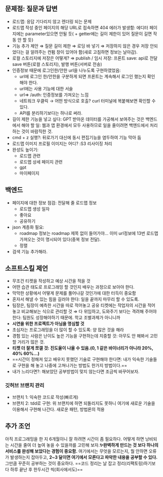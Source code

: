 ## 문제점: 질문과 답변
- 로드맵: 응답 기다리지 않고 렌더링 되는 문제
- 로드맵 작성 중인 페이지의 해당 URL로 접속하면 404 에러가 발생함: 에디터 페이지에는 parameter있으면 안될 듯( + getter에는 길이 제한이 있어 질문이 길면 작동 안 할 듯)
- 기능 추가 제안
	⇒ 질문 길이 제한
	⇒ 로딩 바 넣기
	⇒ 저장하지 않은 경우 저장 안되었다는 걸 알려주는 컨펌 창이 있어야 함(새로 고침하면 정보는 날아감).
- 로컬 스토리지에 저장은 어떻게?
	⇒ publish / 임시 저장: 프론트
	save: api로 전달
	save 버튼(로컬 스토리지), 발행 버튼(서버로 전송)
- 인증정보 때문에 로그인한/안한 url을 나누도록 구현하였었음:
	- url에 로그인 한/안한을 구분하게 되면 프론트는 계속해서 로그인 했는지 확인해야 한다.
	- url에는 사용 기능에 대한 서술
	- url⇒ /auth: 인증정보를 가져오는 느낌
	- 네트워크 우클릭 → 어떤 방식으로 호출? curl 터미널에 복붙해보면 확인할 수 있다.
	- API를 분리하기보다는 하나로 써라.
- 길이 제한 기능을 넣고 싶다: GPT
	받아온 데이터를 가공해서 보여주는 것은 백엔드에서 해야 할 일: 웹과 앱 환경에서 모두 사용하므로 일을 줄이려면 백엔드에서 처리하는 것이 바람직한 것.
- cmd + z 실행?: 뒤로가기 대신에 동시 편집기능을 염두하여 기능 막아 둠
- 로드맵 이미지
	프로필 이미지는 어디? :S3 리사이징 처리
- 완성도 높이기:
	- 로드맵 관련
	- 로드맵 상세 페이지 관련
	- gpt
	- 마이페이지

## 백엔드
- 페이지에 대한 정보 점검: 전달해 줄 로드맵 정보
	- 로드맵 생성 일자
	- 좋아요
	- 공유하기
- json 계층화 필요:
	- roadmap 정보는 roadmap 제목 없이 들어가야… 이미 url정보에 13번 로드맵 가져오는 것이 명시되어 있다(중복 정보 전달).
	- 정렬
- 검색 기능 추가해라.

## 소프트스킬 제언
- 무조건 티켓을 작성하고 예상 시간을 적을 것
- 어떤 습관 태도로 프로그래밍 할 것인지 배우는 과정으로 보아야 한다.
- 막막한 상황에서 어떻게 문제를 풀어나갈 것인가에 대한 터득이 중요함
- 혼자서 해낼 수 있는 힘을 길러야 한다: 일을 끝까지 마무리 할 수 있도록.
- 팀장은, 팀장이 예측한 시간을 따로 적어놓고 공유 티켓에는 작업자의 시간을 적어놓고 비교해보는 식으로 관리할 것
	⇒ 다 위임하고, 도와주기 보다는 격려해 주어야 한다: 팀원도 성장해야하기 때문에. 학교 조별과제가 아니니까
- **시연을 위한 프로젝트가 아님을 명심할 것**
- 초심자는 프로그래밍을 더 많이 할 수 있도록: 양 많은 것을 해라
- 경험 있는 사람은 난이도 높은 기능을 구현하는데 치중할 것: 아무도 안 해봐서 고민 할 거리가 많은 것.
- **티켓 더 잘게 쪼갤 것: 진도율이 나올 수 있음.(0, 1 같은 바이너리가 아니라 20%, 40% 60%…)**
- ==시간이 정해져 있고 배우지 못했던 기술로 구현해야 한다면: 내가 익숙한 기술들로 구현을 해 놓고 나중에 고쳐나가는 방법도 한가지 방법이다.==
- 내가 느리다면?: 해보았던 공부방법이 맞지 않는다면 조금씩 바꾸어보자.

### 깃허브 브랜치 관리
- 브랜치 1: 익숙한 코드로 작성(빠르게)
- 브랜치 2: tdd로 구현: 위 브랜치에 하면 되돌리지도 못하니 여기에 새로운 기술을 이용해서 구현해 나간다. 새로운 패턴, 방법론의 적용

## 추가 조언
아직 프로그래밍을 한 지 6개월이니 잘 하려면 시간이 좀 필요하다. 어떻게 하면 낭비되는 시간을 줄여 더 높여 놓을 수 있을까를 고민해 보자.**✨완벽하게 만드는 것 보다 하나의 서비스를 완성해 보았다는 경험이 중요함.** 여기에서는 무엇을 모르는지, 뭘 안하면 오류가 발생하는지 잡아두고, **2~3 달이면 여기에서 모른다고 파악한 내용을 공부할 수 있다.** 그만큼 꾸준히 공부하는 것이 중요하다. ==코드 정리는 날 잡고 정리(리팩토링)하기보다 하루 끝난 후 한두시간 씩(회사에서도)==